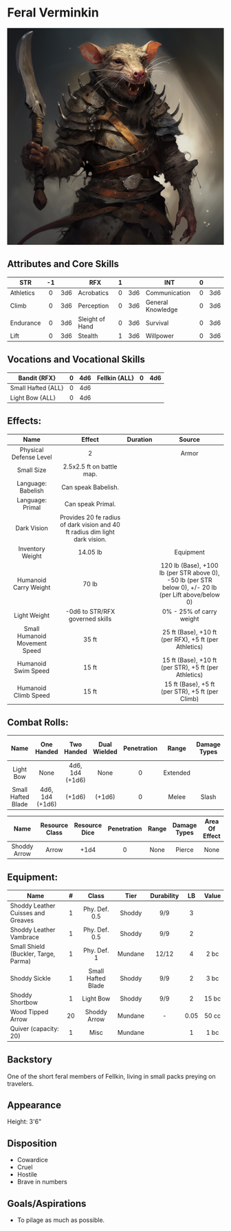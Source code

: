 # Feral Verminkin

![alt_text](FeralVerminkin.png)

## Attributes and Core Skills

| STR       | -1 |    | RFX             | 1 |    | INT               | 0 |    |
| --------- | :-: | :-: | --------------- | :-: | :-: | ----------------- | :-: | :-: |
| Athletics | 0 | 3d6 | Acrobatics      | 0 | 3d6 | Communication     | 0 | 3d6 |
| Climb     | 0 | 3d6 | Perception      | 0 | 3d6 | General Knowledge | 0 | 3d6 |
| Endurance | 0 | 3d6 | Sleight of Hand | 0 | 3d6 | Survival          | 0 | 3d6 |
| Lift      | 0 | 3d6 | Stealth         | 1 | 3d6 | Willpower         | 0 | 3d6 |

## Vocations and Vocational Skills

| Bandit {RFX}        | 0 | 4d6 | Fellkin {ALL} | 0 | 4d6 |
| ------------------- | :-: | :-: | ------------- | - | --- |
| Small Hafted {ALL} | 0 | 4d6 |               |   |     |
| Light Bow {ALL}     | 0 | 4d6 |               |   |     |

## Effects:

|             Name             |                                    Effect                                    | Duration |                                                    Source                                                    |
| :---------------------------: | :--------------------------------------------------------------------------: | :------: | :----------------------------------------------------------------------------------------------------------: |
|    Physical Defense Level    |                                      2                                      |          |                                                    Armor                                                    |
|          Small Size          |                          2.5x2.5 ft on battle map.                          |          |                                                                                                              |
|      Language: Babelish      |                             Can speak Babelish.                             |          |                                                                                                              |
|       Language: Primal       |                              Can speak Primal.                              |          |                                                                                                              |
|          Dark Vision          | Provides 20 fe radius of dark vision and 40 ft radius dim light dark vision. |          |                                                                                                              |
|       Inventory Weight       |                                   14.05 lb                                   |          |                                                  Equipment                                                  |
|     Humanoid Carry Weight     |                                    70 lb                                    |          | 120 lb (Base), +100 lb (per STR above 0),<br />-50 lb (per STR below 0), +/- 20 lb (per Lift above/below 0) |
|         Light Weight         |                       -0d6 to STR/RFX governed skills                       |          |                                           0% - 25% of carry weight                                           |
| Small Humanoid Movement Speed |                                    35 ft                                    |          |                            25 ft (Base), +10 ft (per RFX), +5 ft (per Athletics)                            |
|      Humanoid Swim Speed      |                                    15 ft                                    |          |                            15 ft (Base), +10 ft (per STR), +5 ft (per Athletics)                            |
|     Humanoid Climb Speed     |                                    15 ft                                    |          |                               15 ft (Base), +5 ft (per STR), +5 ft (per Climb)                               |

## Combat Rolls:

|        Name        |   One<br />Handed   |   Two<br />Handed   | Dual<br />Wielded | Penetration |  Range  | Damage<br />Types | Engageable<br />Opponents | Area Of<br />Effect | Resource<br />Class |
| :----------------: | :------------------: | :------------------: | :---------------: | :---------: | :------: | :---------------: | :-----------------------: | :-----------------: | :-----------------: |
|     Light Bow     |         None         | 4d6, 1d4<br />(+1d6) |       None       |      0      | Extended |                  |           Quick           |        None        |        Arrow        |
| Small Hafted Blade | 4d6, 1d4<br />(+1d6) |        (+1d6)        |      (+1d6)      |      0      |  Melee  |       Slash       |           Rapid           |        None        |        None        |

|     Name     | Resource<br />Class | Resource<br />Dice | Penetration | Range | Damage<br />Types | Area Of<br />Effect |
| :----------: | :-----------------: | :----------------: | :---------: | :---: | :---------------: | :-----------------: |
| Shoddy Arrow |        Arrow        |        +1d4        |      0      | None |      Pierce      |        None        |

## Equipment:

| Name                                 | # |       Class       |  Tier  | Durability |  LB  | Value |
| ------------------------------------ | :-: | :----------------: | :-----: | :--------: | :--: | :---: |
| Shoddy Leather Cuisses and Greaves   | 1 |   Phy. Def. 0.5   | Shoddy |    9/9    |  3  |      |
| Shoddy Leather Vambrace              | 1 |   Phy. Def. 0.5   | Shoddy |    9/9    |  2  |      |
| Small Shield (Buckler, Targe, Parma) | 1 |    Phy. Def. 1    | Mundane |   12/12   |  4  | 2 bc |
| Shoddy Sickle                        | 1 | Small Hafted Blade | Shoddy |    9/9    |  2  | 3 bc |
| Shoddy Shortbow                      | 1 |     Light Bow     | Shoddy |    9/9    |  2  | 15 bc |
| Wood Tipped Arrow                    | 20 |    Shoddy Arrow    | Mundane |     -     | 0.05 | 50 cc |
| Quiver (capacity: 20)                | 1 |        Misc        | Mundane |            |  1  | 1 bc |

## Backstory

One of the short feral members of Fellkin, living in small packs preying on travelers.

## Appearance

Height: 3'6"

## Disposition

- Cowardice
- Cruel
- Hostile
- Brave in numbers

## Goals/Aspirations

- To pilage as much as possible.
